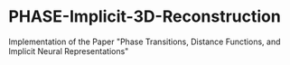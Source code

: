 # PHASE-Implicit-3D-Reconstruction
Implementation of the Paper "Phase Transitions, Distance Functions, and Implicit Neural Representations"
